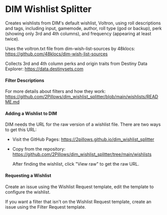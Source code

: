 # DIM Wishlist Splitter

Creates wishlists from DIM's default wishlist, Voltron, using roll descriptions and tags, including input, gamemode, author, roll type (god or backup), perk (showing only 3rd and 4th columns), and frequency (appearing at least twice).

Uses the voltron.txt file from dim-wish-list-sources by 48klocs: https://github.com/48klocs/dim-wish-list-sources

Collects 3rd and 4th column perks and origin traits from Destiny Data Explorer: https://data.destinysets.com

#### Filter Descriptions

For more details about filters and how they work: https://github.com/2Pillows/dim_wishlist_splitter/blob/main/wishlists/README.md

#### Adding a Wishlist to DIM

DIM needs the URL for the raw version of a wishlist file. There are two ways to get this URL:

- Visit the GitHub Pages: https://2pillows.github.io/dim_wishlist_splitter

- Copy from the repository: https://github.com/2Pillows/dim_wishlist_splitter/tree/main/wishlists

  After finding the wishlist, click "View raw" to get the raw URL.

#### Requesting a Wishlist

Create an issue using the Wishlist Request template, edit the template to configure the wishlist.

If you want a filter that isn't on the Wishlist Request template, create an issue using the Filter Request template.
